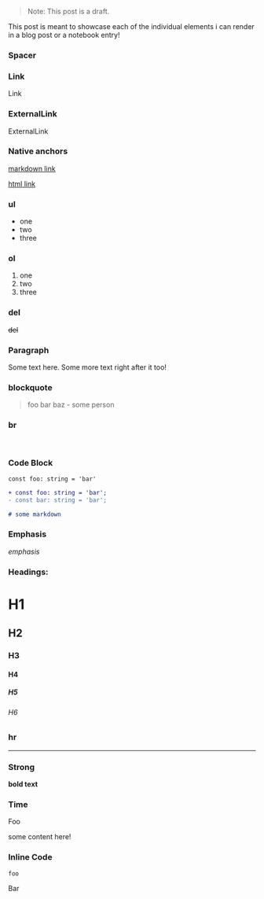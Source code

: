 > Note: This post is a draft.

<Spacer />

This post is meant to showcase each of the individual elements i can render in a
blog post or a notebook entry!

### Spacer

<Spacer />

### Link

<Link href="#">Link</Link>

### ExternalLink

<ExternalLink href="#">ExternalLink</ExternalLink>

### Native anchors

[markdown link](#)

<a href="#">html link</a>

### ul

- one
- two
- three

### ol

1. one
2. two
3. three

### del

~~del~~

### Paragraph

Some text here. Some more text right after it too!

### blockquote

> foo bar baz - some person

### br

<br />

### Code Block

```tsx
const foo: string = 'bar'
```

```diff
+ const foo: string = 'bar';
- const bar: string = 'bar';
```

```md
# some markdown
```

### Emphasis

_emphasis_

### Headings:

# H1

## H2

### H3

#### H4

##### H5

###### H6

### hr

---

### Strong

**bold text**

### Time

<Time>Foo</Time>

<TLDR>

some content here!

</TLDR>

### Inline Code

`foo`

<InlineCode>Bar</InlineCode>
